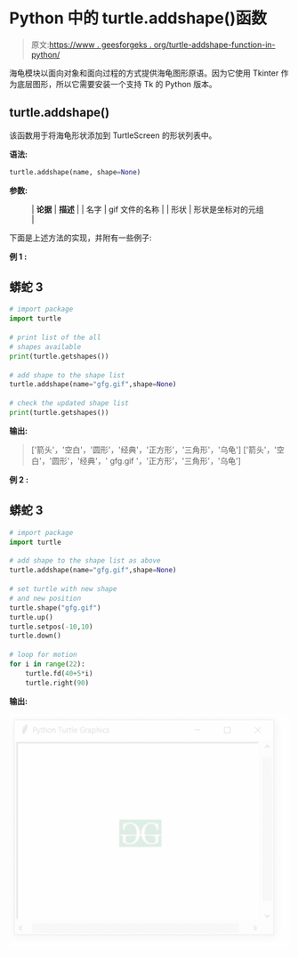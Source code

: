 # Python 中的 turtle.addshape()函数

> 原文:[https://www . geesforgeks . org/turtle-addshape-function-in-python/](https://www.geeksforgeeks.org/turtle-addshape-function-in-python/)

海龟模块以面向对象和面向过程的方式提供海龟图形原语。因为它使用 Tkinter 作为底层图形，所以它需要安装一个支持 Tk 的 Python 版本。

## turtle.addshape()

该函数用于将海龟形状添加到 TurtleScreen 的形状列表中。

**语法:**

```py
turtle.addshape(name, shape=None)

```

**参数:**

<figure class="table">

| **论据** | **描述** |
| 名字 | gif 文件的名称 |
| 形状 | 形状是坐标对的元组 |

</figure>

下面是上述方法的实现，并附有一些例子:

**例 1 :**

## 蟒蛇 3

```py
# import package
import turtle

# print list of the all
# shapes available
print(turtle.getshapes())

# add shape to the shape list
turtle.addshape(name="gfg.gif",shape=None)

# check the updated shape list
print(turtle.getshapes())
```

**输出:**

> ['箭头'，'空白'，'圆形'，'经典'，'正方形'，'三角形'，'乌龟']
> ['箭头'，'空白'，'圆形'，'经典'，' gfg.gif '，'正方形'，'三角形'，'乌龟']

**例 2 :**

## 蟒蛇 3

```py
# import package
import turtle

# add shape to the shape list as above
turtle.addshape(name="gfg.gif",shape=None)

# set turtle with new shape
# and new position
turtle.shape("gfg.gif")
turtle.up()
turtle.setpos(-10,10)
turtle.down()

# loop for motion
for i in range(22):
    turtle.fd(40+5*i)
    turtle.right(90)
```

**输出:**

![](img/5b88ac4dfbd09c21b7464b267f3aa04d.png)